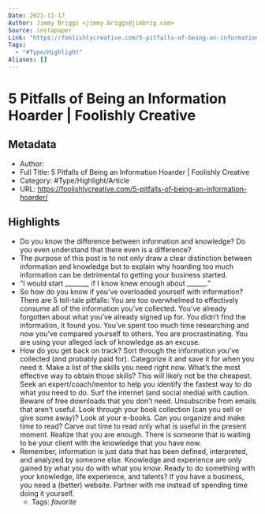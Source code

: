```yaml
---
Date: 2021-11-17
Author: Jimmy Briggs <jimmy.briggs@jimbrig.com>
Source: instapaper
Link: "https://foolishlycreative.com/5-pitfalls-of-being-an-information-hoarder/"
Tags:
  - "#Type/Highlight"
Aliases: []
---
```


# 5 Pitfalls of Being an Information Hoarder | Foolishly Creative

## Metadata

* Author: 
* Full Title: 5 Pitfalls of Being an Information Hoarder | Foolishly Creative
* Category: #Type/Highlight/Article
* URL: https://foolishlycreative.com/5-pitfalls-of-being-an-information-hoarder/

## Highlights

* Do you know the difference between information and knowledge? Do you even understand that there even is a difference?
* The purpose of this post is to not only draw a clear distinction between information and knowledge but to explain why hoarding too much information can be detrimental to getting your business started.
* “I would start \_\_\_\_\_\_\_, if I know knew enough about \_\_\_\_\_\_.”
* So how do you know if you’ve overloaded yourself with information? There are 5 tell-tale pitfalls:
  You are too overwhelmed to effectively consume all of the information you’ve collected.
  You’ve already forgotten about what you’ve already signed up for.
  You didn’t find the information, it found you.
  You’ve spent too much time researching and now you’ve compared yourself to others.
  You are procrastinating. You are using your alleged lack of knowledge as an excuse.
* How do you get back on track?
  Sort through the information you’ve collected (and probably paid for). Categorize it and save it for when you need it.
  Make a list of the skills you need right now. What’s the most effective way to obtain those skills? This will likely not be the cheapest.
  Seek an expert/coach/mentor to help you identify the fastest way to do what you need to do.
  Surf the internet (and social media) with caution. Beware of free downloads that you don’t need.
  Unsubscribe from emails that aren’t useful.
  Look through your book collection (can you sell or give some away)?
  Look at your e-books. Can you organize and make time to read? Carve out time to read only what is useful in the present moment.
  Realize that you are enough. There is someone that is waiting to be your client with the knowledge that you have now.
* Remember, information is just data that has been defined, interpreted, and analyzed by someone else. Knowledge and experience are only gained by what you do with what you know. Ready to do something with your knowledge, life experience, and talents? If you have a business, you need a (better) website. Partner with me instead of spending time doing it yourself.
  * Tags: *favorite*
